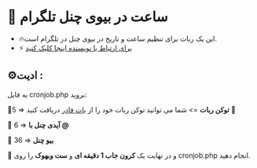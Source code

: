 # 🤖 ساعت در بیوی چنل تلگرام
- 🔥این یک ربات برای تنظیم ساعت و تاریخ در بیوی چنل در تلگرام است.
- ⚡️ [برای ارتباط با نویسنده اینجا کلیک کنید](https://t.me/ixAmirCom)

## ⚙️ادیت :
به فایل cronjob.php بروید:

 📌5 => **توکن ربات** => شما می توانید توکن ربات خود را از [بات فادر](https://t.me/botfather) دریافت کنید 🤖

📌 6 => **آیدی چنل با @**

📌 36 => **بیو چنل**

📌 و در نهایت یک **کرون جاب 1 دقیقه ای** و **ست وبهوک** را روی cronjob.php انجام دهید.

